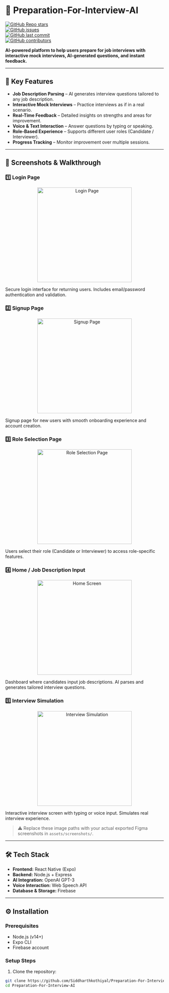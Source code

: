 # 📝 Preparation-For-Interview-AI

[![GitHub Repo stars](https://img.shields.io/github/stars/Siddharthkothiyal/Preparation-For-Interview-AI?style=social)](https://github.com/Siddharthkothiyal/Preparation-For-Interview-AI/stargazers)  
[![GitHub issues](https://img.shields.io/github/issues/Siddharthkothiyal/Preparation-For-Interview-AI)](https://github.com/Siddharthkothiyal/Preparation-For-Interview-AI/issues)  
[![GitHub last commit](https://img.shields.io/github/last-commit/Siddharthkothiyal/Preparation-For-Interview-AI)](https://github.com/Siddharthkothiyal/Preparation-For-Interview-AI/commits/main)  
[![GitHub contributors](https://img.shields.io/github/contributors/Siddharthkothiyal/Preparation-For-Interview-AI)](https://github.com/Siddharthkothiyal/Preparation-For-Interview-AI/graphs/contributors)  

**AI-powered platform to help users prepare for job interviews with interactive mock interviews, AI-generated questions, and instant feedback.**

---

## 🚀 Key Features

- **Job Description Parsing** – AI generates interview questions tailored to any job description.  
- **Interactive Mock Interviews** – Practice interviews as if in a real scenario.  
- **Real-Time Feedback** – Detailed insights on strengths and areas for improvement.  
- **Voice & Text Interaction** – Answer questions by typing or speaking.  
- **Role-Based Experience** – Supports different user roles (Candidate / Interviewer).  
- **Progress Tracking** – Monitor improvement over multiple sessions.  

---

## 📸 Screenshots & Walkthrough

### **1️⃣ Login Page**
<p align="center">
  <img src="assets/screenshots/login.jpg" alt="Login Page" width="300" style="max-width: 90%;">
</p>
Secure login interface for returning users. Includes email/password authentication and validation.

### **2️⃣ Signup Page**
<p align="center">
  <img src="assets/screenshots/signup.jpg" alt="Signup Page" width="300" style="max-width: 90%;">
</p>
Signup page for new users with smooth onboarding experience and account creation.

### **3️⃣ Role Selection Page**
<p align="center">
  <img src="assets/screenshots/roleselection.jpg" alt="Role Selection Page" width="300" style="max-width: 90%;">
</p>
Users select their role (Candidate or Interviewer) to access role-specific features.

### **4️⃣ Home / Job Description Input**
<p align="center">
  <img src="assets/screenshots/homescreen.jpg" alt="Home Screen" width="300" style="max-width: 90%;">
</p>
Dashboard where candidates input job descriptions. AI parses and generates tailored interview questions.

### **5️⃣ Interview Simulation**
<p align="center">
  <img src="assets/screenshots/interviewpage.jpg" alt="Interview Simulation" width="300" style="max-width: 90%;">
</p>
Interactive interview screen with typing or voice input. Simulates real interview experience.

> ⚠️ Replace these image paths with your actual exported Figma screenshots in `assets/screenshots/`.

---

## 🛠️ Tech Stack

- **Frontend:** React Native (Expo)  
- **Backend:** Node.js + Express  
- **AI Integration:** OpenAI GPT-3  
- **Voice Interaction:** Web Speech API  
- **Database & Storage:** Firebase  

---

## ⚙️ Installation

### Prerequisites

- Node.js (v14+)  
- Expo CLI  
- Firebase account  

### Setup Steps

1. Clone the repository:

```bash
git clone https://github.com/Siddharthkothiyal/Preparation-For-Interview-AI.git
cd Preparation-For-Interview-AI
